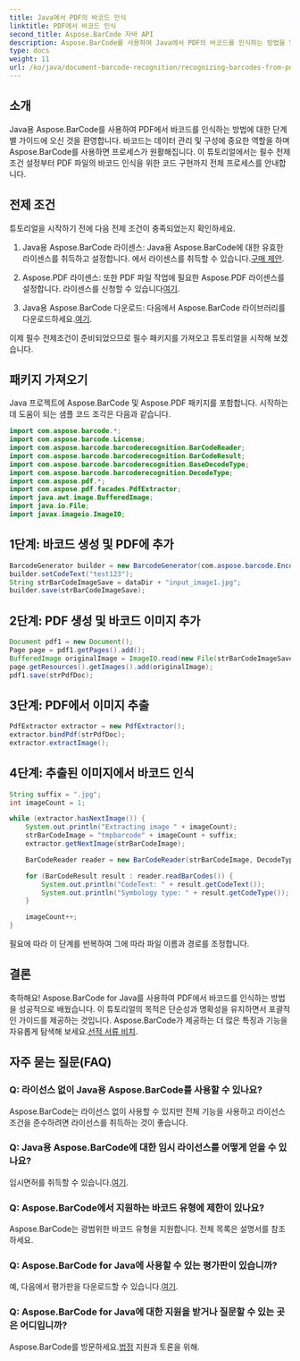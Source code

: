 ```yaml
---
title: Java에서 PDF의 바코드 인식
linktitle: PDF에서 바코드 인식
second_title: Aspose.BarCode 자바 API
description: Aspose.BarCode를 사용하여 Java에서 PDF의 바코드를 인식하는 방법을 알아보세요. 코드 예제가 포함된 단계별 가이드입니다. 데이터 관리 효율성을 높이세요!
type: docs
weight: 11
url: /ko/java/document-barcode-recognition/recognizing-barcodes-from-pdf/
---
```


## 소개

Java용 Aspose.BarCode를 사용하여 PDF에서 바코드를 인식하는 방법에 대한 단계별 가이드에 오신 것을 환영합니다. 바코드는 데이터 관리 및 구성에 중요한 역할을 하며 Aspose.BarCode를 사용하면 프로세스가 원활해집니다. 이 튜토리얼에서는 필수 전제 조건 설정부터 PDF 파일의 바코드 인식을 위한 코드 구현까지 전체 프로세스를 안내합니다.

## 전제 조건

튜토리얼을 시작하기 전에 다음 전제 조건이 충족되었는지 확인하세요.

1.  Java용 Aspose.BarCode 라이센스: Java용 Aspose.BarCode에 대한 유효한 라이센스를 취득하고 설정합니다. 에서 라이센스를 취득할 수 있습니다.[구매 제안](https://purchase.aspose.com/buy).

2.  Aspose.PDF 라이센스: 또한 PDF 파일 작업에 필요한 Aspose.PDF 라이센스를 설정합니다. 라이센스를 신청할 수 있습니다[여기](https://purchase.aspose.com/temporary-license/).

3.  Java용 Aspose.BarCode 다운로드: 다음에서 Aspose.BarCode 라이브러리를 다운로드하세요.[여기](https://releases.aspose.com/barcode/java/).

이제 필수 전제조건이 준비되었으므로 필수 패키지를 가져오고 튜토리얼을 시작해 보겠습니다.

## 패키지 가져오기

Java 프로젝트에 Aspose.BarCode 및 Aspose.PDF 패키지를 포함합니다. 시작하는 데 도움이 되는 샘플 코드 조각은 다음과 같습니다.

```java
import com.aspose.barcode.*;
import com.aspose.barcode.License;
import com.aspose.barcode.barcoderecognition.BarCodeReader;
import com.aspose.barcode.barcoderecognition.BarCodeResult;
import com.aspose.barcode.barcoderecognition.BaseDecodeType;
import com.aspose.barcode.barcoderecognition.DecodeType;
import com.aspose.pdf.*;
import com.aspose.pdf.facades.PdfExtractor;
import java.awt.image.BufferedImage;
import java.io.File;
import javax.imageio.ImageIO;
```

## 1단계: 바코드 생성 및 PDF에 추가

```java
BarcodeGenerator builder = new BarcodeGenerator(com.aspose.barcode.EncodeTypes.CODE_39_STANDARD);
builder.setCodeText("test123");
String strBarCodeImageSave = dataDir + "input_image1.jpg";
builder.save(strBarCodeImageSave);
```

## 2단계: PDF 생성 및 바코드 이미지 추가

```java
Document pdf1 = new Document();
Page page = pdf1.getPages().add();
BufferedImage originalImage = ImageIO.read(new File(strBarCodeImageSave));
page.getResources().getImages().add(originalImage);
pdf1.save(strPdfDoc);
```

## 3단계: PDF에서 이미지 추출

```java
PdfExtractor extractor = new PdfExtractor();
extractor.bindPdf(strPdfDoc);
extractor.extractImage();
```

## 4단계: 추출된 이미지에서 바코드 인식

```java
String suffix = ".jpg";
int imageCount = 1;

while (extractor.hasNextImage()) {
    System.out.println("Extracting image " + imageCount);
    strBarCodeImage = "tmpbarcode" + imageCount + suffix;
    extractor.getNextImage(strBarCodeImage);

    BarCodeReader reader = new BarCodeReader(strBarCodeImage, DecodeType.CODE_39_EXTENDED);

    for (BarCodeResult result : reader.readBarCodes()) {
        System.out.println("CodeText: " + result.getCodeText());
        System.out.println("Symbology type: " + result.getCodeType());
    }

    imageCount++;
}
```

필요에 따라 이 단계를 반복하여 그에 따라 파일 이름과 경로를 조정합니다.

## 결론

 축하해요! Aspose.BarCode for Java를 사용하여 PDF에서 바코드를 인식하는 방법을 성공적으로 배웠습니다. 이 튜토리얼의 목적은 단순성과 명확성을 유지하면서 포괄적인 가이드를 제공하는 것입니다. Aspose.BarCode가 제공하는 더 많은 특징과 기능을 자유롭게 탐색해 보세요.[선적 서류 비치](https://reference.aspose.com/barcode/java/).

## 자주 묻는 질문(FAQ)

### Q: 라이선스 없이 Java용 Aspose.BarCode를 사용할 수 있나요?
Aspose.BarCode는 라이선스 없이 사용할 수 있지만 전체 기능을 사용하고 라이선스 조건을 준수하려면 라이선스를 취득하는 것이 좋습니다.

### Q: Java용 Aspose.BarCode에 대한 임시 라이선스를 어떻게 얻을 수 있나요?
 임시면허를 취득할 수 있습니다.[여기](https://purchase.aspose.com/temporary-license/).

### Q: Aspose.BarCode에서 지원하는 바코드 유형에 제한이 있나요?
Aspose.BarCode는 광범위한 바코드 유형을 지원합니다. 전체 목록은 설명서를 참조하세요.

### Q: Aspose.BarCode for Java에 사용할 수 있는 평가판이 있습니까?
 예, 다음에서 평가판을 다운로드할 수 있습니다.[여기](https://releases.aspose.com/).

### Q: Aspose.BarCode for Java에 대한 지원을 받거나 질문할 수 있는 곳은 어디입니까?
 Aspose.BarCode를 방문하세요.[법정](https://forum.aspose.com/c/barcode/13) 지원과 토론을 위해.
